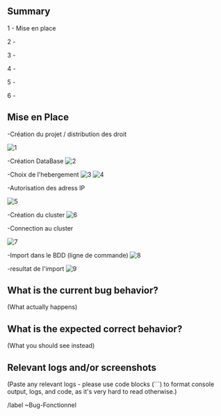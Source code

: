 ## Summary


1 - Mise en place

2 -

3 -

4 - 

5 - 

6 - 





## Mise en Place

-Création du projet / distribution des droit

![1](https://user-images.githubusercontent.com/57573069/148778658-6cfb3796-3895-43d1-85b6-fbb383523af5.JPG)

-Création DataBase
![2](https://user-images.githubusercontent.com/57573069/148778797-fec39e8d-ceab-415c-97ca-81bf4ffcbc22.JPG)

-Choix de l'hebergement
![3](https://user-images.githubusercontent.com/57573069/148778894-543dc514-4b3b-4472-95d1-dfd952dce98e.JPG)
![4](https://user-images.githubusercontent.com/57573069/148778917-80b15519-9d58-4ee3-8c5c-06b4944ddc05.JPG)

-Autorisation des adress IP

![5](https://user-images.githubusercontent.com/57573069/148778985-99c100ef-c2d4-49c0-9632-52bf96d311bd.JPG)

-Création du cluster
![6](https://user-images.githubusercontent.com/57573069/148779002-7d291407-be24-41f5-84b4-9fe955a74494.JPG)

-Connection au cluster

![7](https://user-images.githubusercontent.com/57573069/148779214-f6b24c50-9028-4ff8-83ce-c42e578c035d.JPG)

-Import dans le BDD (ligne de commande)
![8](https://user-images.githubusercontent.com/57573069/148779268-d9d61fb8-f62e-4d95-a129-85ec8fdb0ff6.JPG)

-resultat de l'import
![9](https://user-images.githubusercontent.com/57573069/148779315-c504c5da-0df8-40bf-8eab-c1437c6e98e0.JPG)


## What is the current bug behavior?



(What actually happens)



## What is the expected correct behavior?



(What you should see instead)



## Relevant logs and/or screenshots



(Paste any relevant logs - please use code blocks (\`\`\`) to format console output, logs, and code, as
it's very hard to read otherwise.)



/label ~Bug-Fonctionnel
